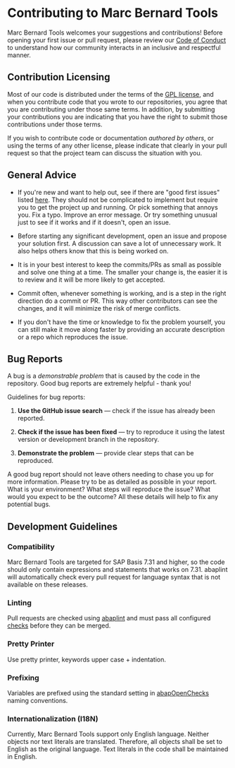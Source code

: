 # Contributing to Marc Bernard Tools

Marc Bernard Tools welcomes your suggestions and contributions! Before opening your first issue or pull request, please review our [Code of Conduct](CODE_OF_CONDUCT.md) to understand how our community interacts in an inclusive and respectful manner.

## Contribution Licensing

Most of our code is distributed under the terms of the [GPL license](LICENSE), and when you contribute code that you wrote to our repositories, you agree that you are contributing under those same terms. In addition, by submitting your contributions you are indicating that you have the right to submit those contributions under those terms.

If you wish to contribute code or documentation *authored by others*, or using the terms of any other license, please indicate that clearly in your pull request so that the project team can discuss the situation with you.

## General Advice

* If you're new and want to help out, see if there are "good first issues" listed [here](../../issues). They should not be complicated to implement but require you to get the project up and running. Or pick something that annoys you. Fix a typo. Improve an error message. Or try something unusual just to see if it works and if it doesn't, open an issue.

* Before starting any significant development, open an issue and propose your solution first. A discussion can save a lot of unnecessary work. It also helps others know that this is being worked on.

* It is in your best interest to keep the commits/PRs as small as possible and solve one thing at a time. The smaller your change is, the easier it is to review and it will be more likely to get accepted.

* Commit often, whenever something is working, and is a step in the right direction do a commit or PR. This way other contributors can see the changes, and it will minimize the risk of merge conflicts.

* If you don't have the time or knowledge to fix the problem yourself, you can still make it move along faster by providing an accurate description or a repo which reproduces the issue.

## Bug Reports

A bug is a _demonstrable problem_ that is caused by the code in the repository. Good bug reports are extremely helpful - thank you!

Guidelines for bug reports:

1. **Use the GitHub issue search** &mdash; check if the issue has already been reported.

2. **Check if the issue has been fixed** &mdash; try to reproduce it using the latest version or development branch in the repository.

3. **Demonstrate the problem** &mdash; provide clear steps that can be reproduced.

A good bug report should not leave others needing to chase you up for more information. Please try to be as detailed as possible in your report. What is your environment? What steps will reproduce the issue? What would you expect to be the outcome? All these details will help to fix any potential bugs.

## Development Guidelines

### Compatibility

Marc Bernard Tools are targeted for SAP Basis 7.31 and higher, so the code should only contain expressions and statements that works on 7.31. abaplint will automatically check every pull request for language syntax that is not available on these releases.

### Linting

Pull requests are checked using [abaplint](https://abaplint.org) and must pass all configured [checks](../../abaplint.json) before they can be merged.

### Pretty Printer

Use pretty printer, keywords upper case + indentation. 

### Prefixing

Variables are prefixed using the standard setting in [abapOpenChecks](http://docs.abapopenchecks.org/checks/69/) naming conventions.

### Internationalization (I18N)

Currently, Marc Bernard Tools support only English language. Neither objects nor text literals are translated. Therefore, all objects shall be set to English as the original language. Text literals in the code shall be maintained in English. 
